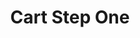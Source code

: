 ---
layout: proto/cart
categories: [prototype, cart]
title: Cart Step One
type: [sub-nav-item, prototype]
permalink: /prototype/cart-step-one/
description: cart
stepIndicatorCurrentStep: 1
stepIndicatorTotalSteps: 3
stepIndicators:
  - label: Cart and Shipping
    status: current
  - label: Verify Order
    status:
  - label: Success!
    status:
---